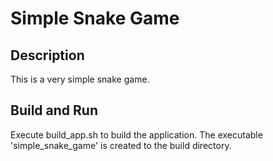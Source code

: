 # Simple Snake Game



## Description

This is a very simple snake game.


## Build and Run

Execute build_app.sh to build the application. The executable 'simple_snake_game' is created to the build directory.